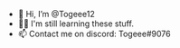 - 👋 Hi, I’m @Togeee12
- 👨‍🏫 I'm still learning these stuff.
- 📫 Contact me on discord: Togeee#9076

